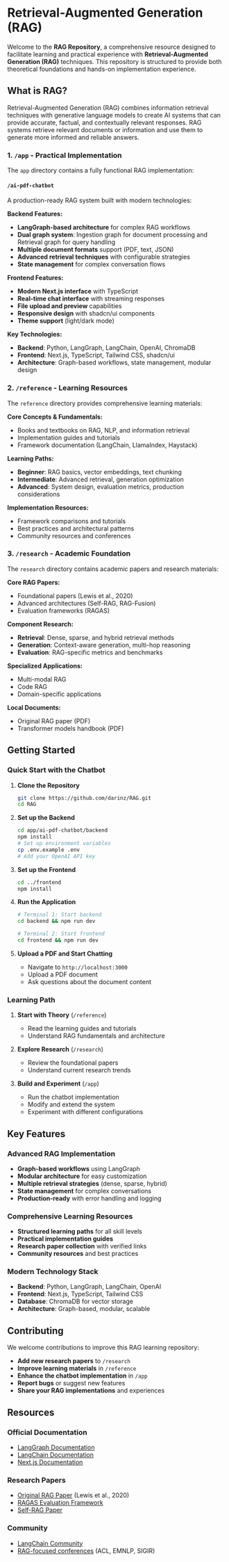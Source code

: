 # Retrieval-Augmented Generation (RAG)

Welcome to the **RAG Repository**, a comprehensive resource designed to facilitate learning and practical experience with **Retrieval-Augmented Generation (RAG)** techniques. This repository is structured to provide both theoretical foundations and hands-on implementation experience.

## What is RAG?

Retrieval-Augmented Generation (RAG) combines information retrieval techniques with generative language models to create AI systems that can provide accurate, factual, and contextually relevant responses. RAG systems retrieve relevant documents or information and use them to generate more informed and reliable answers.

### 1. `/app` - Practical Implementation
The `app` directory contains a fully functional RAG implementation:

#### `/ai-pdf-chatbot`
A production-ready RAG system built with modern technologies:

**Backend Features:**
- **LangGraph-based architecture** for complex RAG workflows
- **Dual graph system**: Ingestion graph for document processing and Retrieval graph for query handling
- **Multiple document formats** support (PDF, text, JSON)
- **Advanced retrieval techniques** with configurable strategies
- **State management** for complex conversation flows

**Frontend Features:**
- **Modern Next.js interface** with TypeScript
- **Real-time chat interface** with streaming responses
- **File upload and preview** capabilities
- **Responsive design** with shadcn/ui components
- **Theme support** (light/dark mode)

**Key Technologies:**
- **Backend**: Python, LangGraph, LangChain, OpenAI, ChromaDB
- **Frontend**: Next.js, TypeScript, Tailwind CSS, shadcn/ui
- **Architecture**: Graph-based workflows, state management, modular design

### 2. `/reference` - Learning Resources
The `reference` directory provides comprehensive learning materials:

**Core Concepts & Fundamentals:**
- Books and textbooks on RAG, NLP, and information retrieval
- Implementation guides and tutorials
- Framework documentation (LangChain, LlamaIndex, Haystack)

**Learning Paths:**
- **Beginner**: RAG basics, vector embeddings, text chunking
- **Intermediate**: Advanced retrieval, generation optimization
- **Advanced**: System design, evaluation metrics, production considerations

**Implementation Resources:**
- Framework comparisons and tutorials
- Best practices and architectural patterns
- Community resources and conferences

### 3. `/research` - Academic Foundation
The `research` directory contains academic papers and research materials:

**Core RAG Papers:**
- Foundational papers (Lewis et al., 2020)
- Advanced architectures (Self-RAG, RAG-Fusion)
- Evaluation frameworks (RAGAS)

**Component Research:**
- **Retrieval**: Dense, sparse, and hybrid retrieval methods
- **Generation**: Context-aware generation, multi-hop reasoning
- **Evaluation**: RAG-specific metrics and benchmarks

**Specialized Applications:**
- Multi-modal RAG
- Code RAG
- Domain-specific applications

**Local Documents:**
- Original RAG paper (PDF)
- Transformer models handbook (PDF)

## Getting Started

### Quick Start with the Chatbot

1. **Clone the Repository**
   ```bash
   git clone https://github.com/darinz/RAG.git
   cd RAG
   ```

2. **Set up the Backend**
   ```bash
   cd app/ai-pdf-chatbot/backend
   npm install
   # Set up environment variables
   cp .env.example .env
   # Add your OpenAI API key
   ```

3. **Set up the Frontend**
   ```bash
   cd ../frontend
   npm install
   ```

4. **Run the Application**
   ```bash
   # Terminal 1: Start backend
   cd backend && npm run dev
   
   # Terminal 2: Start frontend
   cd frontend && npm run dev
   ```

5. **Upload a PDF and Start Chatting**
   - Navigate to `http://localhost:3000`
   - Upload a PDF document
   - Ask questions about the document content

### Learning Path

1. **Start with Theory** (`/reference`)
   - Read the learning guides and tutorials
   - Understand RAG fundamentals and architecture

2. **Explore Research** (`/research`)
   - Review the foundational papers
   - Understand current research trends

3. **Build and Experiment** (`/app`)
   - Run the chatbot implementation
   - Modify and extend the system
   - Experiment with different configurations

## Key Features

### Advanced RAG Implementation
- **Graph-based workflows** using LangGraph
- **Modular architecture** for easy customization
- **Multiple retrieval strategies** (dense, sparse, hybrid)
- **State management** for complex conversations
- **Production-ready** with error handling and logging

### Comprehensive Learning Resources
- **Structured learning paths** for all skill levels
- **Practical implementation guides**
- **Research paper collection** with verified links
- **Community resources** and best practices

### Modern Technology Stack
- **Backend**: Python, LangGraph, LangChain, OpenAI
- **Frontend**: Next.js, TypeScript, Tailwind CSS
- **Database**: ChromaDB for vector storage
- **Architecture**: Graph-based, modular, scalable

## Contributing

We welcome contributions to improve this RAG learning repository:

- **Add new research papers** to `/research`
- **Improve learning materials** in `/reference`
- **Enhance the chatbot implementation** in `/app`
- **Report bugs** or suggest new features
- **Share your RAG implementations** and experiences

## Resources

### Official Documentation
- [LangGraph Documentation](https://langchain-ai.github.io/langgraph/)
- [LangChain Documentation](https://docs.langchain.com/)
- [Next.js Documentation](https://nextjs.org/docs)

### Research Papers
- [Original RAG Paper](https://arxiv.org/abs/2005.11401) (Lewis et al., 2020)
- [RAGAS Evaluation Framework](https://arxiv.org/abs/2209.14135)
- [Self-RAG Paper](https://arxiv.org/abs/2310.11511)

### Community
- [LangChain Community](https://discord.gg/langchain)
- [RAG-focused conferences](https://aclweb.org/) (ACL, EMNLP, SIGIR)
